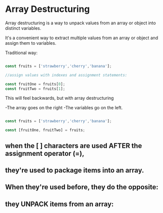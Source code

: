 # Array Destructuring

Array destructuring is a way to unpack values from an array or object into distinct variables. 

It's a convenient way to extract multiple values from an array or object and assign them to variables.

Traditional way:

```js

const fruits = ['strawberry','cherry','banana'];

//assign values with indexes and assignment statements:

const fruitOne = fruits[0];
const fruitTwo = fruits[1];

```

This will feel backwards, but with array destructuring

-The array goes on the right
-The variables go on the left.

```js

const fruits = ['strawberry','cherry','banana'];

const [fruitOne, fruitTwo] = fruits;

```

## when the [ ] characters are used AFTER the assignment operator (=), 
## they're used to package items into an array. 

## When they're used before, they do the opposite:
## they UNPACK items from an array: